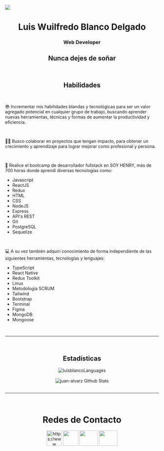 ![](https://cursosformacion.online/wp-content/uploads/2019/03/programacion-web-certificado.jpg)

<h1 align="center">Luis Wuilfredo Blanco Delgado</h1>
<h3 align='center'>Web Developer</h3>
<h2 align="center">Nunca dejes de soñar</h2>

<br/>
<h2 align="center">Habilidades</h2>
<br/>
<p>😎 Incrementar mis habilidades blandas y tecnológicas para ser un valor agregado potencial en cualquier grupo de trabajo, buscando aprender nuevas herramientas, técnicas y formas de aumentar la productividad y eficiencia.</p>

<br/>
<p>🕵️‍♀️ Busco colaborar en proyectos que tengan impacto, para obtener un crecimiento y aprendizaje para lograr mejorar como profesional y persona.</p>

<br/>
<p>🚀 Realice el bootcamp de desarrollador fullstack en SOY HENRY, más de 700 horas donde aprendí diversas tecnologías como:</p>
<ul>
  <li>Javascript</li>
  <li>ReactJS</li>
  <li>Redux</li>
  <li>HTML</li>
  <li>CSS</li>
  <li>NodeJS</li>
  <li>Express</li>
  <li>API's REST</li>
  <li>Git</li>
  <li>PostgreSQL</li>
  <li>Sequelize</li>
</ul>

<br/>
<p>💻 A su vez también adquirí conocimiento de forma independiente de las siguientes herramientas, tecnologías y lenguajes:</p>
<ul>
  <li>TypeScript</li>
  <li>React Native</li>
  <li>Redux Toolkit</li>
  <li>Linux</li>
  <li>Metodología SCRUM</li>
  <li>Tailwind</li>
  <li>Bootstrap</li>
  <li>Terminal</li>
  <li>Figma</li>
  <li>MongoDB</li>
  <li>Mongoose</li>
</ul>

<br/>
<hr/>
<br/>

<h2 align="center">Estadísticas</h2>
<div align="center">
<img src="https://github-readme-stats.vercel.app/api/top-langs?username=Luchobd&layout=compact&theme=dark&bg_color=0A0A0A" alt="luisblancoLanguages"/>
</div>

<br/>
<div align="center">
<img src="https://github-readme-stats.vercel.app/api?username=luchobd&include_all_commits=true&count_private=true&show_icons=true&line_height=30&title_color=CDB4DB&icon_color=CDB4DB&text_color=D3D3D3&bg_color=0A0A0A" alt="juan-alvarz Github Stats">
</div>

<br/>
<hr/>
<br/>
<h1 align='center'>Redes de Contacto</h1>
<div align="center">
<a href="https://www.linkedin.com/in/luis-wuilfredo-blanco-delgado-b47619207/" target="blank"><img align="center" src="https://raw.githubusercontent.com/rahuldkjain/github-profile-readme-generator/master/src/images/icons/Social/linked-in-alt.svg" alt="https://www .linkedin.com/in/juan-alvarez/" height="50" width="50" /></a>
<a href="https://luchobd.github.io/luisblanco/" target="blank"><img align="center" src="https://e7.pngegg.com/pngimages/899/278/png-clipart-internet-computer-icons-world-wide-web-web-design-text.png" height="50" width="50"/></a>
<a href="luiswblanco@gmail.com"><img align="center" src="https://upload.wikimedia.org/wikipedia/commons/thumb/8/8c/Gmail_Icon_%282013-2020%29.svg/2560px-Gmail_Icon_%282013-2020%29.svg.png" height="50" width="60"></a>
<a href="luiswblancod@gmail.com"><img align="center" src="https://upload.wikimedia.org/wikipedia/commons/thumb/8/8c/Gmail_Icon_%282013-2020%29.svg/2560px-Gmail_Icon_%282013-2020%29.svg.png" height="50" width="60"></a>
</div>
